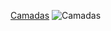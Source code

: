 [Camadas](https://drive.google.com/file/d/1TSEGbDbZOhKen9qbOpon8QiF6zZO3sfO/view?usp=drive_link)
![Camadas](https://drive.google.com/file/d/1TSEGbDbZOhKen9qbOpon8QiF6zZO3sfO/view?usp=drive_link)
